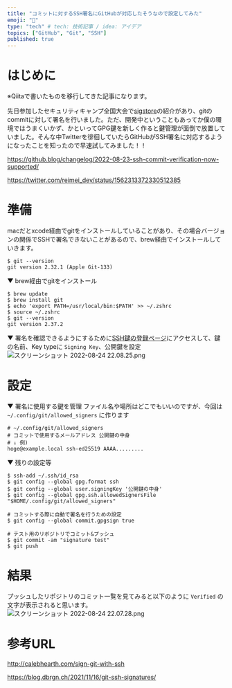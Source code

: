 ```yaml
---
title: "コミットに対するSSH署名にGitHubが対応したそうなので設定してみた"
emoji: "📘"
type: "tech" # tech: 技術記事 / idea: アイデア
topics: ["GitHub", "Git", "SSH"]
published: true
---
```


# はじめに
※Qiitaで書いたものを移行してきた記事になります。

先日参加したセキュリティキャンプ全国大会で[sigstore](https://www.sigstore.dev/)の紹介があり、gitのcommitに対して署名を行いました。ただ、開発中ということもあってか僕の環境ではうまくいかず、かといってGPG鍵を新しく作ると鍵管理が面倒で放置していました。そんな中Twitterを徘徊していたらGitHubがSSH署名に対応するようになったことを知ったので早速試してみました！！

https://github.blog/changelog/2022-08-23-ssh-commit-verification-now-supported/

https://twitter.com/reimei_dev/status/1562313372330512385

# 準備
macだとxcode経由でgitをインストールしていることがあり、その場合バージョンの関係でSSHで署名できないことがあるので、brew経由でインストールしていきます。
```
$ git --version
git version 2.32.1 (Apple Git-133)
```
▼ brew経由でgitをインストール
```
$ brew update
$ brew install git
$ echo 'export PATH=/usr/local/bin:$PATH' >> ~/.zshrc
$ source ~/.zshrc
$ git --version
git version 2.37.2
```

▼ 署名を確認できるようにするために[SSH鍵の登録ページ](https://github.com/settings/ssh/new)にアクセスして、鍵の名前、Key typeに `Signing Key`、公開鍵を設定
![スクリーンショット 2022-08-24 22.08.25.png](https://qiita-image-store.s3.ap-northeast-1.amazonaws.com/0/680126/a31f188b-c113-21a8-b67f-636632b02515.png)



# 設定
▼ 署名に使用する鍵を管理
ファイル名や場所はどこでもいいのですが、今回は `~/.config/git/allowed_signers` に作ります
```
# ~/.config/git/allowed_signers
# コミットで使用するメールアドレス 公開鍵の中身
# ↓ 例)
hoge@example.local ssh-ed25519 AAAA.........
```
▼ 残りの設定等
```
$ ssh-add ~/.ssh/id_rsa
$ git config --global gpg.format ssh
$ git config --global user.signingKey '公開鍵の中身'
$ git config --global gpg.ssh.allowedSignersFile "$HOME/.config/git/allowed_signers"

# コミットする際に自動で署名を行うための設定
$ git config --global commit.gpgsign true

# テスト用のリポジトリでコミット&プッシュ
$ git commit -am "signature test"
$ git push
```

# 結果
プッシュしたリポジトリのコミット一覧を見てみると以下のように `Verified` の文字が表示されると思います。
![スクリーンショット 2022-08-24 22.07.28.png](https://qiita-image-store.s3.ap-northeast-1.amazonaws.com/0/680126/a6099cdb-b2ea-9761-86d1-44f7611da209.png)


# 参考URL
http://calebhearth.com/sign-git-with-ssh

https://blog.dbrgn.ch/2021/11/16/git-ssh-signatures/


